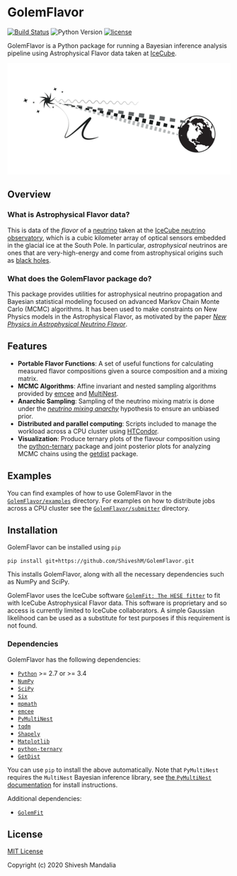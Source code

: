 # GolemFlavor

[![Build Status](https://api.travis-ci.org/ShiveshM/GolemFlavor.svg?branch=master)](https://travis-ci.org/ShiveshM/GolemFlavor)
![Python Version](https://img.shields.io/badge/python-2.7+|3.4+-blue.svg)
[![license](https://img.shields.io/github/license/ShiveshM/GolemFlavor 'license')](https://github.com/ShiveshM/GolemFlavor/blob/master/LICENSE)

GolemFlavor is a Python package for running a Bayesian inference analysis
pipeline using Astrophysical Flavor data taken at
[IceCube](https://icecube.wisc.edu/).

![GolemFlavor Logo](logo.png)

## Overview

### What is Astrophysical Flavor data?
This is data of the *flavor* of a
[neutrino](https://icecube.wisc.edu/outreach/neutrinos) taken at the [IceCube
neutrino observatory](https://icecube.wisc.edu/), which is a cubic kilometer
array of optical sensors embedded in the glacial ice at the South Pole. In
particular, *astrophysical* neutrinos are ones that are very-high-energy and
come from astrophysical origins such as [black
holes](https://doi.org/10.1126/science.aat2890).
<!-- For more on the physics behind neutrinos see TODO. -->

### What does the GolemFlavor package do?
This package provides utilities for astrophysical neutrino propagation and
Bayesian statistical modeling focused on advanced Markov Chain Monte Carlo
(MCMC) algorithms. It has been used to make constraints on New Physics models
in the Astrophysical Flavor, as motivated by the paper [*New Physics in
Astrophysical Neutrino
Flavor*](https://doi.org/10.1103/PhysRevLett.115.161303).
<!-- For more information on the statistical modeling see TODO. -->

## Features
* **Portable Flavor Functions**: A set of useful functions for calculating
    measured flavor compositions given a source composition and a mixing
    matrix.
* **MCMC Algorithms**: Affine invariant and nested sampling algorithms provided
    by [emcee](https://emcee.readthedocs.io/) and
    [MultiNest](https://doi.org/10.1111/j.1365-2966.2009.14548.x).
* **Anarchic Sampling**: Sampling of the neutrino mixing matrix is done
    under the [*neutrino mixing
    anarchy*](https://doi.org/10.1016/j.physletb.2003.08.045) hypothesis to
    ensure an unbiased prior.
* **Distributed and parallel computing**: Scripts included to manage the
    workload across a CPU cluster using
    [HTCondor](https://research.cs.wisc.edu/htcondor/).
* **Visualization**: Produce ternary plots of the flavour composition using the
    [python-ternary](https://zenodo.org/badge/latestdoi/19505/marcharper/python-ternary)
    package and joint posterior plots for analyzing MCMC chains using the
    [getdist](https://getdist.readthedocs.io/en/latest/) package.

## Examples
You can find examples of how to use GolemFlavor in the
[`GolemFlavor/examples`](examples) directory. For examples on how to distribute
jobs across a CPU cluster see the [`GolemFlavor/submitter`](submitter)
directory.

<!--
## Documentation
The documentation for GolemFlavor can be found at TODO.
-->

## Installation
GolemFlavor can be installed using `pip`
```
pip install git+https://github.com/ShiveshM/GolemFlavor.git
```
This installs GolemFlavor, along with all the necessary dependencies such as
NumPy and SciPy.

GolemFlavor uses the IceCube software [`GolemFit: The HESE
fitter`](https://github.com/IceCubeOpenSource/GolemFit) to fit with IceCube
Astrophysical Flavor data. This software is proprietary and so access is
currently limited to IceCube collaborators. A simple Gaussian likelihood can be
used as a substitute for test purposes if this requirement is not found.

### Dependencies

GolemFlavor has the following dependencies:
* [`Python`](https://www.python.org/) >= 2.7 or >= 3.4
* [`NumPy`](http://www.numpy.org/)
* [`SciPy`](https://www.scipy.org/)
* [`Six`](https://six.readthedocs.io/)
* [`mpmath`](http://mpmath.org/)
* [`emcee`](https://emcee.readthedocs.io/en/stable/)
* [`PyMultiNest`](https://johannesbuchner.github.io/PyMultiNest/)
* [`tqdm`](https://tqdm.github.io/)
* [`Shapely`](https://shapely.readthedocs.io/en/latest/manual.html)
* [`Matplotlib`](https://matplotlib.org/)
* [`python-ternary`](https://github.com/marcharper/python-ternary)
* [`GetDist`](https://getdist.readthedocs.io/en/latest/)

You can use `pip` to install the above automatically. Note that `PyMultiNest`
requires the `MultiNest` Bayesian inference library, see [the `PyMultiNest`
documentation](https://johannesbuchner.github.io/PyMultiNest/install.html#prerequisites-for-building-the-libraries)
for install instructions.

Additional dependencies:
* [`GolemFit`](https://github.com/IceCubeOpenSource/GolemFit)

## License

[MIT License](LICENSE)

Copyright (c) 2020 Shivesh Mandalia

